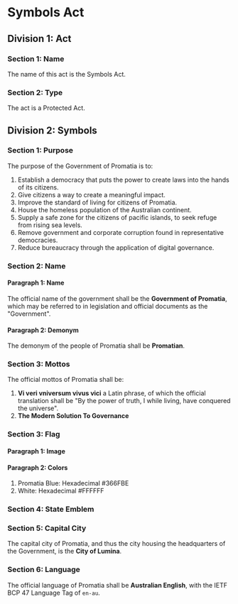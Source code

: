 # Symbols Act

## Division 1: Act

### Section 1: Name
The name of this act is the Symbols Act.

### Section 2: Type
The act is a Protected Act.

## Division 2: Symbols

### Section 1: Purpose

The purpose of the Government of Promatia is to:
1. Establish a democracy that puts the power to create laws into the hands of its citizens.
2. Give citizens a way to create a meaningful impact.
3. Improve the standard of living for citizens of Promatia.
4. House the homeless population of the Australian continent.
5. Supply a safe zone for the citizens of pacific islands, to seek refuge from rising sea levels.
6. Remove government and corporate corruption found in representative democracies.
7. Reduce bureaucracy through the application of digital governance.

### Section 2: Name

#### Paragraph 1: Name
The official name of the government shall be the **Government of Promatia**, which may be referred to in legislation and official documents as the "Government".

#### Paragraph 2: Demonym
The demonym of the people of Promatia shall be **Promatian**.

### Section 3: Mottos
The official mottos of Promatia shall be:
1. **Vi veri vniversum vivus vici** a Latin phrase, of which the official translation shall be "By the power of truth, I while living, have conquered the universe".
2. **The Modern Solution To Governance**

### Section 3: Flag

#### Paragraph 1: Image

#### Paragraph 2: Colors
1. Promatia Blue: Hexadecimal #366FBE
2. White: Hexadecimal #FFFFFF

### Section 4: State Emblem

### Section 5: Capital City
The capital city of Promatia, and thus the city housing the headquarters of the Government, is the **City of Lumina**.

### Section 6: Language
The official language of Promatia shall be **Australian English**, with the IETF BCP 47 Language Tag of `en-au`.
